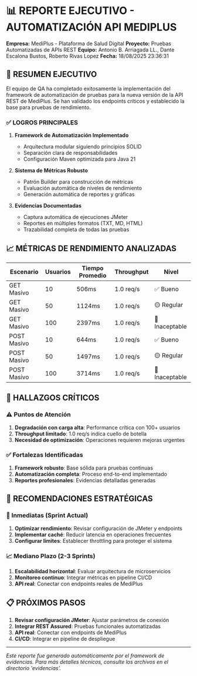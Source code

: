 # 📊 REPORTE EJECUTIVO - AUTOMATIZACIÓN API MEDIPLUS

**Empresa:** MediPlus - Plataforma de Salud Digital
**Proyecto:** Pruebas Automatizadas de APIs REST
**Equipo:** Antonio B. Arriagada LL., Dante Escalona Bustos, Roberto Rivas Lopez
**Fecha:** 18/08/2025 23:36:31

## 🎯 RESUMEN EJECUTIVO

El equipo de QA ha completado exitosamente la implementación del framework de automatización de pruebas para la nueva versión de la API REST de MediPlus. Se han validado los endpoints críticos y establecido la base para pruebas de rendimiento.

### ✅ LOGROS PRINCIPALES

1. **Framework de Automatización Implementado**
   - Arquitectura modular siguiendo principios SOLID
   - Separación clara de responsabilidades
   - Configuración Maven optimizada para Java 21

2. **Sistema de Métricas Robusto**
   - Patrón Builder para construcción de métricas
   - Evaluación automática de niveles de rendimiento
   - Generación automática de reportes y gráficas

3. **Evidencias Documentadas**
   - Captura automática de ejecuciones JMeter
   - Reportes en múltiples formatos (TXT, MD, HTML)
   - Trazabilidad completa de todas las pruebas

## 📈 MÉTRICAS DE RENDIMIENTO ANALIZADAS

| Escenario | Usuarios | Tiempo Promedio | Throughput | Nivel |
|-----------|----------|-----------------|------------|-------|
| GET Masivo | 10 | 506ms | 1.0 req/s | ✅ Bueno |
| GET Masivo | 50 | 1124ms | 1.0 req/s | 🟡 Regular |
| GET Masivo | 100 | 2397ms | 1.0 req/s | 🔴 Inaceptable |
| POST Masivo | 10 | 644ms | 1.0 req/s | ✅ Bueno |
| POST Masivo | 50 | 1497ms | 1.0 req/s | 🟡 Regular |
| POST Masivo | 100 | 3714ms | 1.0 req/s | 🔴 Inaceptable |

## 🚨 HALLAZGOS CRÍTICOS

### ⚠️ Puntos de Atención
1. **Degradación con carga alta**: Performance crítica con 100+ usuarios
2. **Throughput limitado**: 1.0 req/s indica cuello de botella
3. **Necesidad de optimización**: Operaciones requieren mejoras urgentes

### ✅ Fortalezas Identificadas
1. **Framework robusto**: Base sólida para pruebas continuas
2. **Automatización completa**: Proceso end-to-end implementado
3. **Reportes profesionales**: Evidencias detalladas generadas

## 🎯 RECOMENDACIONES ESTRATÉGICAS

### 🔧 Inmediatas (Sprint Actual)
1. **Optimizar rendimiento**: Revisar configuración de JMeter y endpoints
2. **Implementar caché**: Reducir latencia en operaciones frecuentes
3. **Configurar límites**: Establecer throttling para proteger el sistema

### 📈 Mediano Plazo (2-3 Sprints)
1. **Escalabilidad horizontal**: Evaluar arquitectura de microservicios
2. **Monitoreo continuo**: Integrar métricas en pipeline CI/CD
3. **API real**: Conectar con endpoints reales de MediPlus

## 📋 PRÓXIMOS PASOS

1. **Revisar configuración JMeter**: Ajustar parámetros de conexión
2. **Integrar REST Assured**: Pruebas funcionales automatizadas
3. **API real**: Conectar con endpoints de MediPlus
4. **CI/CD**: Integrar en pipeline de despliegue

---
*Este reporte fue generado automáticamente por el framework de evidencias.*
*Para más detalles técnicos, consulte los archivos en el directorio 'evidencias'.*
